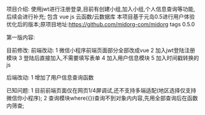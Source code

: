 项目介绍: 使用jwt进行注册登录,目前有创建小组,加入小组,个人信息查询等功能,后续会进行补充; 包含 vue js 云函数/云数据库 本项目基于元岛0.5进行用户体验优化后的版本;原项目地址:https://github.com/midorg-com/midorg tags 0.5.0

第一版内容:

目前修改: 前端改动: 1 微信小程序前端页面部分全部改成vue 2 加入jwt登陆注册模块 3 登陆后直接加入,不需要填写表单 4 加入用户信息模块 5 加入时间戳转换的js

后端改动: 1 增加了用户信息查询函数

已知问题: 1 目前前端页面仅在网页1/4屏调试,还不支持多端适配(地区选择仅支持微信你小程序); 2 查询模块where({})查询不到对象内内容,先用全部查询后在函数内筛查;